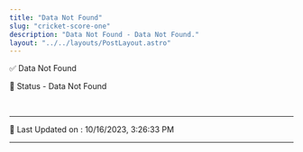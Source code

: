 ```yaml
---
title: "Data Not Found"
slug: "cricket-score-one"
description: "Data Not Found - Data Not Found."
layout: "../../layouts/PostLayout.astro"
--- 
```


✅ Data Not Found

📑 Status - Data Not Found

<br />

***

📝 Last Updated on : 10/16/2023, 3:26:33 PM

***

